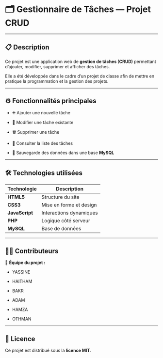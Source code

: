 # 🗂️ Gestionnaire de Tâches — Projet CRUD  


---

## 📋 Description  

Ce projet est une application web de **gestion de tâches (CRUD)** permettant d’ajouter, modifier, supprimer et afficher des tâches.  

Elle a été développée dans le cadre d’un projet de classe afin de mettre en pratique la programmation et la gestion des projets.  


---

## ⚙️ Fonctionnalités principales  

- ➕ Ajouter une nouvelle tâche  

- 📝 Modifier une tâche existante  

- 🗑️ Supprimer une tâche  

- 👀 Consulter la liste des tâches  

- 💾 Sauvegarde des données dans une base **MySQL**  


---

## 🛠️ Technologies utilisées  

| Technologie | Description |
|--------------|-------------|
| **HTML5** | Structure du site |
| **CSS3** | Mise en forme et design |
| **JavaScript** | Interactions dynamiques |
| **PHP** | Logique côté serveur |
| **MySQL** | Base de données |


---

## 👨‍💻 Contributeurs  

👥 **Équipe du projet :**  


- YASSINE  


- HAITHAM  


- BAKR  


- ADAM  


- HAMZA  


- OTHMAN  


---

## 📄 Licence  

Ce projet est distribué sous la **licence MIT**. 
